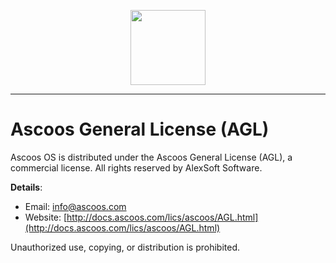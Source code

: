 <p align="center"><img src="https://dl.ascoos.com/images/ascoos.png" height=120 /></p>

***

# Ascoos General License (AGL)

Ascoos OS is distributed under the Ascoos General License (AGL), a commercial license. All rights reserved by AlexSoft Software.

**Details**:
- Email: [info@ascoos.com](mailto:info@ascoos.com)
- Website: [http://docs.ascoos.com/lics/ascoos/AGL.html](http://docs.ascoos.com/lics/ascoos/AGL.html)

Unauthorized use, copying, or distribution is prohibited.